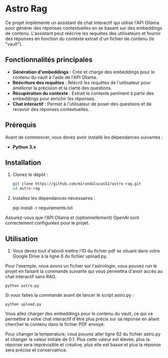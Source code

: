 # Astro Rag

Ce projet implémente un assistant de chat interactif qui utilise l'API Ollama pour générer des réponses contextuelles en se basant sur des embeddings de contenu. L'assistant peut réécrire les requêtes des utilisateurs et fournir des réponses en fonction du contexte extrait d'un fichier de contenu (le "vault").

## Fonctionnalités principales
- **Génération d'embeddings** : Crée et charge des embeddings pour le contenu du vault à l'aide de l'API Ollama.
- **Réécriture des requêtes** : Réécrit les requêtes de l'utilisateur pour améliorer la précision et la clarté des questions.
- **Récupération du contexte** : Extrait le contexte pertinent à partir des embeddings pour enrichir les réponses.
- **Chat interactif** : Permet à l'utilisateur de poser des questions et de recevoir des réponses contextuelles.

## Prérequis
Avant de commencer, vous devez avoir installé les dépendances suivantes :
- **Python 3.x**

## Installation

1. Clonez le dépôt :

   ```bash
   git clone https://github.com/mirandalucas52/astro-rag.git
   cd astro-rag

2. Installez les dépendances nécessaires :

   pip install -r requirements.txt

Assurez-vous que l'API Ollama et (optionnellement) OpenAI sont correctement configurées pour le projet.

## Utilisation

1. Vous devez tout d'abord mettre l'ID du fichier pdf se situant dans votre Google Drive à la ligne 6 du fichier upload.py.

Pour l'exemple, nous avons un fichier sur l'astrologie, vous pouvez run le projet en faisant la commande suivante qui vous permettra d'avoir accès au chat interactif sans RAG.

    python astro.py

Si vous faites la commande avant de lancer le script astro.py :

    python upload.py

Vous allez charger des embeddings pour le contenu du vault, ce qui va permettre à votre chat interactif d'être plus précis sur sa réponse en allant chercher le contenu dans le fichier PDF envoyé.

Pour changer la temperature, vous pouvez aller ligne 62 du fichier astro.py et changer la valeur initiale de 0.1. Plus cette valeur est élevée, plus la réponse sera imprévisible et créative, plus elle est basse et plus la réponse sera précise et conservatrice.
